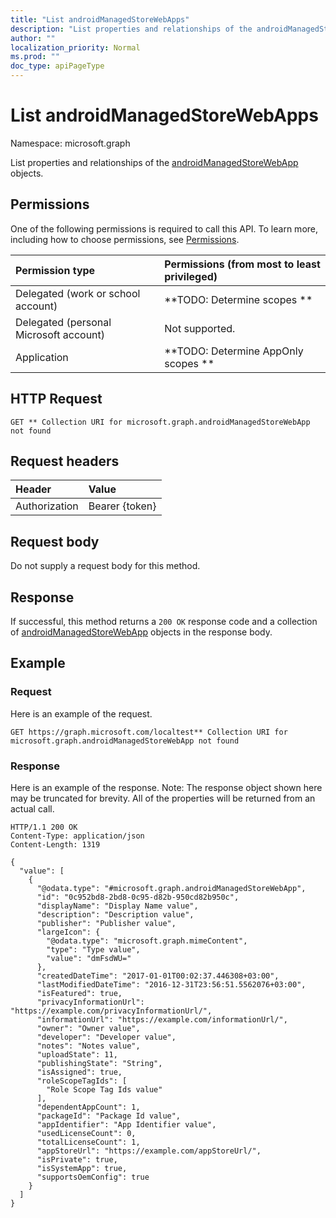 ```yaml
---
title: "List androidManagedStoreWebApps"
description: "List properties and relationships of the androidManagedStoreWebApp objects."
author: ""
localization_priority: Normal
ms.prod: ""
doc_type: apiPageType
---
```


# List androidManagedStoreWebApps

Namespace: microsoft.graph

List properties and relationships of the [androidManagedStoreWebApp](../resources/androidmanagedstorewebapp.md) objects.

## Permissions
One of the following permissions is required to call this API. To learn more, including how to choose permissions, see [Permissions](/concepts/permissions-reference.md).

|Permission type|Permissions (from most to least privileged)|
|:---|:---|
|Delegated (work or school account)|**TODO: Determine scopes **|
|Delegated (personal Microsoft account)|Not supported.|
|Application|**TODO: Determine AppOnly scopes **|

## HTTP Request
<!-- {
  "blockType": "ignored"
}
-->
``` http
GET ** Collection URI for microsoft.graph.androidManagedStoreWebApp not found
```

## Request headers
|Header|Value|
|:---|:---|
|Authorization|Bearer {token}|

## Request body
Do not supply a request body for this method.

## Response
If successful, this method returns a `200 OK` response code and a collection of [androidManagedStoreWebApp](../resources/androidmanagedstorewebapp.md) objects in the response body.

## Example

### Request
Here is an example of the request.
<!-- {
  "blockType": "request",
  "name": "get_androidmanagedstorewebapp"
}
-->
``` http
GET https://graph.microsoft.com/localtest** Collection URI for microsoft.graph.androidManagedStoreWebApp not found
```

### Response
Here is an example of the response. Note: The response object shown here may be truncated for brevity. All of the properties will be returned from an actual call.
<!-- {
  "blockType": "response",
  "truncated": true,
  "@odata.type": "collection(microsoft.graph.androidmanagedstorewebapp)"
}
-->
``` http
HTTP/1.1 200 OK
Content-Type: application/json
Content-Length: 1319

{
  "value": [
    {
      "@odata.type": "#microsoft.graph.androidManagedStoreWebApp",
      "id": "0c952bd8-2bd8-0c95-d82b-950cd82b950c",
      "displayName": "Display Name value",
      "description": "Description value",
      "publisher": "Publisher value",
      "largeIcon": {
        "@odata.type": "microsoft.graph.mimeContent",
        "type": "Type value",
        "value": "dmFsdWU="
      },
      "createdDateTime": "2017-01-01T00:02:37.446308+03:00",
      "lastModifiedDateTime": "2016-12-31T23:56:51.5562076+03:00",
      "isFeatured": true,
      "privacyInformationUrl": "https://example.com/privacyInformationUrl/",
      "informationUrl": "https://example.com/informationUrl/",
      "owner": "Owner value",
      "developer": "Developer value",
      "notes": "Notes value",
      "uploadState": 11,
      "publishingState": "String",
      "isAssigned": true,
      "roleScopeTagIds": [
        "Role Scope Tag Ids value"
      ],
      "dependentAppCount": 1,
      "packageId": "Package Id value",
      "appIdentifier": "App Identifier value",
      "usedLicenseCount": 0,
      "totalLicenseCount": 1,
      "appStoreUrl": "https://example.com/appStoreUrl/",
      "isPrivate": true,
      "isSystemApp": true,
      "supportsOemConfig": true
    }
  ]
}
```


